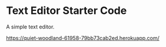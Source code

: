 # Text Editor Starter Code
A simple text editor.

https://quiet-woodland-61958-79bb73cab2ed.herokuapp.com/

